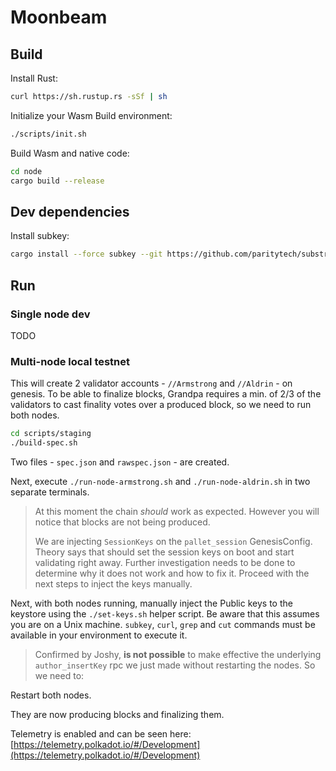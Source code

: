 
# Moonbeam

## Build

Install Rust:

```bash
curl https://sh.rustup.rs -sSf | sh
```

Initialize your Wasm Build environment:

```bash
./scripts/init.sh
```

Build Wasm and native code:

```bash
cd node
cargo build --release
```
## Dev dependencies

Install subkey:
```bash
cargo install --force subkey --git https://github.com/paritytech/substrate
```


## Run

### Single node dev

TODO

### Multi-node local testnet

This will create 2 validator accounts - `//Armstrong` and `//Aldrin` - on genesis. To be able to finalize blocks, Grandpa requires a min. of 2/3 of the validators to cast finality votes over a produced block, so we need to run both nodes.

```bash
cd scripts/staging
./build-spec.sh
```
Two files - `spec.json` and `rawspec.json` - are created.

Next, execute `./run-node-armstrong.sh` and `./run-node-aldrin.sh` in two separate terminals.

> At this moment the chain *should* work as expected. However you will notice that blocks are not being produced. 
> 
> We are injecting `SessionKeys` on the `pallet_session` GenesisConfig. Theory says that should set the session keys on boot and start validating right away. Further investigation needs to be done to determine why it does not work and how to fix it. Proceed with the next steps to inject the keys manually.

Next, with both nodes running, manually inject the Public keys to the keystore using the `./set-keys.sh` helper script. Be aware that this assumes you are on a Unix machine. `subkey`, `curl`, `grep` and `cut` commands must be available in your environment to execute it.

> Confirmed by Joshy, **is not possible** to make effective the underlying `author_insertKey` rpc we just made without restarting the nodes. So we need to:

Restart both nodes.

They are now producing blocks and finalizing them.

Telemetry is enabled and can be seen here:
[https://telemetry.polkadot.io/#/Development](https://telemetry.polkadot.io/#/Development)


